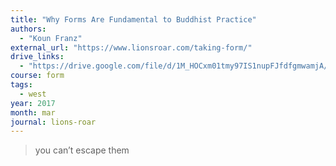 ```yaml
---
title: "Why Forms Are Fundamental to Buddhist Practice"
authors:
  - "Koun Franz"
external_url: "https://www.lionsroar.com/taking-form/"
drive_links:
  - "https://drive.google.com/file/d/1M_HOCxm01tmy97IS1nupFJfdfgmwamjA/view?usp=drivesdk"
course: form
tags:
  - west
year: 2017
month: mar
journal: lions-roar
---
```


> you can’t escape them

